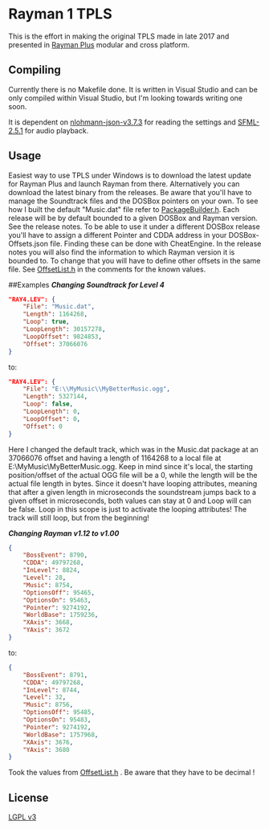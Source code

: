 # Rayman 1 TPLS

This is the effort in making the original TPLS made in late 2017 and presented in [Rayman Plus](https://raymanpc.com/forum/viewtopic.php?f=89&t=25867) modular and cross platform.

## Compiling
Currently there is no Makefile done. It is written in Visual Studio and can be only compiled within Visual Studio, but I'm looking towards writing one soon. 

It is dependent on [nlohmann-json-v3.7.3](https://github.com/nlohmann/json) for reading the settings and [SFML-2.5.1](https://www.sfml-dev.org/) for audio playback.

## Usage
Easiest way to use TPLS under Windows is to download the latest update for Rayman Plus and launch Rayman from there. Alternatively you can download the latest binary from the releases. Be aware that you'll have to manage the Soundtrack files and the DOSBox pointers on your own. To see how I built the default "Music.dat" file refer to [PackageBuilder.h](https://github.com/Snaggly/Rayman1Dos-TPLS/blob/master/PackageBuilder.h). Each release will be by default bounded to a given DOSBox and Rayman version. See the release notes. To be able to use it under a different DOSBox release you'll have to assign a different Pointer and CDDA address in your DOSBox-Offsets.json file. Finding these can be done with CheatEngine. In the release notes you will also find the information to which Rayman version it is bounded to. To change that you will have to define other offsets in the same file. See [OffsetList.h](https://github.com/Snaggly/Rayman1Dos-TPLS/blob/master/OffsetList.h) in the comments for the known values.

##Examples
***Changing Soundtrack for Level 4***
```json
"RAY4.LEV": {
	"File": "Music.dat",
	"Length": 1164268,
	"Loop": true,
	"LoopLength": 30157278,
	"LoopOffset": 9824853,
	"Offset": 37066076
}
```
to:
```json
"RAY4.LEV": {
	"File": "E:\\MyMusic\\MyBetterMusic.ogg",
	"Length": 5327144,
	"Loop": false,
	"LoopLength": 0,
	"LoopOffset": 0,
	"Offset": 0
}
```
Here I changed the default track, which was in the Music.dat package at an 37066076 offset and having a length of 1164268 to a local file at E:\MyMusic\MyBetterMusic.ogg. Keep in mind since it's local, the starting position/offset of the actual OGG file will be a 0, while the length will be the actual file length in bytes. Since it doesn't have looping attributes, meaning that after a given length in microseconds the soundstream jumps back to a given offset in microseconds, both values can stay at 0 and Loop will can be false. Loop in this scope is just to activate the looping attributes! The track will still loop, but from the beginning!

***Changing Rayman v1.12 to v1.00***
```json
{
    "BossEvent": 8790,
    "CDDA": 49797268,
    "InLevel": 8824,
    "Level": 28,
    "Music": 8754,
    "OptionsOff": 95465,
    "OptionsOn": 95463,
    "Pointer": 9274192,
    "WorldBase": 1759236,
    "XAxis": 3668,
    "YAxis": 3672
}
```
to:
```json
{
    "BossEvent": ‭8791‬,
    "CDDA": 49797268,
    "InLevel": 8744,
    "Level": 32,
    "Music": 8756,
    "OptionsOff": 95485,
    "OptionsOn": 95483‬,
    "Pointer": 9274192,
    "WorldBase": 1757968‬,
    "XAxis": 3676‬,
    "YAxis": 3680‬
}
```
Took the values from [OffsetList.h](https://github.com/Snaggly/Rayman1Dos-TPLS/blob/master/OffsetList.h) . Be aware that they have to be decimal !

## License
[LGPL v3](https://www.gnu.org/licenses/lgpl-3.0.html)